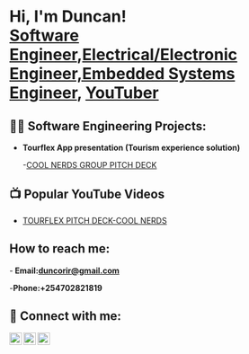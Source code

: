<h1>Hi, I'm Duncan! <br/><a href="https://github.com/duncorir">Software Engineer</a>,<a href="https://www.linkedin.com/in/duncorir/">Electrical/Electronic Engineer,Embedded Systems Engineer</a>, <a href="https://www.youtube.com/c/duncorir333">YouTuber</a></h1>

<h2>👨‍💻 Software Engineering Projects:</h2>

- <b>Tourflex App presentation (Tourism experience solution)</b>

  -[COOL NERDS GROUP PITCH DECK](https://docs.google.com/presentation/d/1P8xXQ_ust4V_3MnFspO_i6_34HaOIWTgpjTLON_v9sA/edit?usp=sharing)

<h2>📺 Popular YouTube Videos</h2>

- [TOURFLEX PITCH DECK-COOL NERDS](https://www.youtube.com/watch?v=m14X-xhUnPo)
<h2> How to reach me:</h2>

-<b> Email:duncorir@gmail.com</b>

-<b>Phone:+254702821819</b>
<h2> 🤳 Connect with me:</h2>

[<img align="left" alt="DuncanKorir | YouTube" width="22px" src="https://cdn.jsdelivr.net/npm/simple-icons@v3/icons/youtube.svg" />][youtube]
[<img align="left" alt="DuncanKorir | Twitter" width="22px" src="https://cdn.jsdelivr.net/npm/simple-icons@v3/icons/twitter.svg" />][twitter]
[<img align="left" alt="Duncan Korir | LinkedIn" width="22px" src="https://cdn.jsdelivr.net/npm/simple-icons@v3/icons/linkedin.svg" />][linkedin]


[twitter]: https://twitter.com/DuncanDuncorir
[youtube]: https://www.youtube.com/c/duncorir333
[linkedin]: https://linkedin.com/in/duncorir

<!--
**duncorir/duncorir** is a ✨ _special_ ✨ repository because its `README.md` (this file) appears on your GitHub profile.

Here are some ideas to get you started:

- 🔭 I’m currently working on ...
- 🌱 I’m currently learning ...
- 👯 I’m looking to collaborate on ...
- 🤔 I’m looking for help with ...
- 💬 Ask me about ...
- 📫 How to reach me: ...
- 😄 Pronouns: ...
- ⚡ Fun fact: ...
-->
